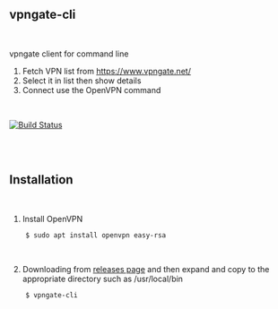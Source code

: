 
## vpngate-cli
<br/>

vpngate client for command line  

1. Fetch VPN list from https://www.vpngate.net/
2. Select it in list then show details
3. Connect use the OpenVPN command

<br/>

[![Build Status](https://travis-ci.org/saihon/vpngate-cli.svg?branch=master)](https://travis-ci.org/saihon/vpngate-cli)

<br/>
<br/>


## Installation
<br/>

1. Install OpenVPN
```
    $ sudo apt install openvpn easy-rsa
```
<br/>

2. Downloading from [releases page](https://github.com/saihon/vpngate-cli/releases) and then expand and copy to the appropriate directory such as /usr/local/bin
```
    $ vpngate-cli
```

<br/>
<br/>

